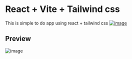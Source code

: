 # React + Vite + Tailwind css
This is simple to do app using react + tailwind css
[![image](https://github.com/0x2b375/todo-app/assets/127694484/adf53269-346a-4bbc-a377-6d21ea2abe78)](https://github.com/SAWARATSUKI/KawaiiLogos/tree/main)

## Preview
![image](https://github.com/0x2b375/todo-app/assets/127694484/6a1f87fe-ec83-4656-901d-f1258e780bb7)
